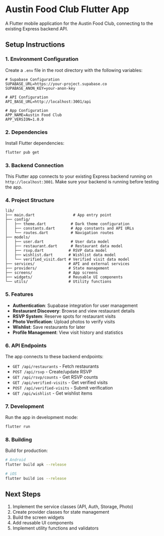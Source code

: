 # Austin Food Club Flutter App

A Flutter mobile application for the Austin Food Club, connecting to the existing Express backend API.

## Setup Instructions

### 1. Environment Configuration

Create a `.env` file in the root directory with the following variables:

```env
# Supabase Configuration
SUPABASE_URL=https://your-project.supabase.co
SUPABASE_ANON_KEY=your-anon-key

# API Configuration
API_BASE_URL=http://localhost:3001/api

# App Configuration
APP_NAME=Austin Food Club
APP_VERSION=1.0.0
```

### 2. Dependencies

Install Flutter dependencies:

```bash
flutter pub get
```

### 3. Backend Connection

This Flutter app connects to your existing Express backend running on `http://localhost:3001`. Make sure your backend is running before testing the app.

### 4. Project Structure

```
lib/
├── main.dart                 # App entry point
├── config/
│   ├── theme.dart           # Dark theme configuration
│   ├── constants.dart       # App constants and API URLs
│   └── routes.dart          # Navigation routes
├── models/
│   ├── user.dart            # User data model
│   ├── restaurant.dart      # Restaurant data model
│   ├── rsvp.dart           # RSVP data model
│   ├── wishlist.dart       # Wishlist data model
│   └── verified_visit.dart # Verified visit data model
├── services/               # API and external services
├── providers/              # State management
├── screens/                # App screens
├── widgets/                # Reusable UI components
└── utils/                  # Utility functions
```

### 5. Features

- **Authentication**: Supabase integration for user management
- **Restaurant Discovery**: Browse and view restaurant details
- **RSVP System**: Reserve spots for restaurant visits
- **Photo Verification**: Upload photos to verify visits
- **Wishlist**: Save restaurants for later
- **Profile Management**: View visit history and statistics

### 6. API Endpoints

The app connects to these backend endpoints:

- `GET /api/restaurants` - Fetch restaurants
- `POST /api/rsvp` - Create/update RSVP
- `GET /api/rsvp/counts` - Get RSVP counts
- `GET /api/verified-visits` - Get verified visits
- `POST /api/verified-visits` - Submit verification
- `GET /api/wishlist` - Get wishlist items

### 7. Development

Run the app in development mode:

```bash
flutter run
```

### 8. Building

Build for production:

```bash
# Android
flutter build apk --release

# iOS
flutter build ios --release
```

## Next Steps

1. Implement the service classes (API, Auth, Storage, Photo)
2. Create provider classes for state management
3. Build the screen widgets
4. Add reusable UI components
5. Implement utility functions and validators